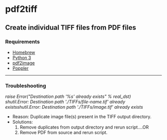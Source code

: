 # pdf2tiff
## Create individual TIFF files from PDF files

### Requirements
* [Homebrew](https://brew.sh/ "Homebrew")
* [Python 3](https://docs.brew.sh/Homebrew-and-Python)
* [pdf2image](https://pypi.org/project/pdf2image/)
* [Poppler](https://formulae.brew.sh/formula/poppler)

------------

### Troubleshooting
*raise Error("Destination path '%s' already exists" % real_dst)<br/>shutil.Error: Destination path './TIFFs/file-name.tif' already existsshutil.Error: Destination path './TIFFs/image.tif' already exists*
* Reason: Duplicate image file(s) present in the TIFF output directory.
* Solutions:
	1. Remove duplicates from output directory and rerun script....OR
	2. Remove PDF from source and rerun script.
